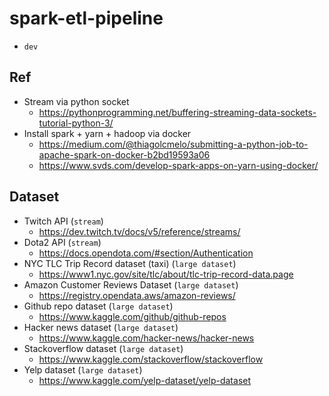 # spark-etl-pipeline
- `dev`

## Ref 
- Stream via python socket 
	- https://pythonprogramming.net/buffering-streaming-data-sockets-tutorial-python-3/
- Install spark + yarn + hadoop via docker 
	- https://medium.com/@thiagolcmelo/submitting-a-python-job-to-apache-spark-on-docker-b2bd19593a06
	- https://www.svds.com/develop-spark-apps-on-yarn-using-docker/

## Dataset 
- Twitch API (`stream`)
	- https://dev.twitch.tv/docs/v5/reference/streams/
- Dota2 API (`stream`)
	- https://docs.opendota.com/#section/Authentication
- NYC TLC Trip Record dataset (taxi) (`large dataset`)
	- https://www1.nyc.gov/site/tlc/about/tlc-trip-record-data.page
- Amazon Customer Reviews Dataset  (`large dataset`)
	- https://registry.opendata.aws/amazon-reviews/
- Github repo dataset (`large dataset`)
	- https://www.kaggle.com/github/github-repos
- Hacker news dataset (`large dataset`)
 	- https://www.kaggle.com/hacker-news/hacker-news
- Stackoverflow dataset (`large dataset`)
	- https://www.kaggle.com/stackoverflow/stackoverflow
- Yelp dataset (`large dataset`)
	- https://www.kaggle.com/yelp-dataset/yelp-dataset
